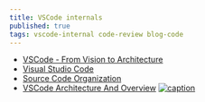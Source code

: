 ```yaml
---
title: VSCode internals
published: true
tags: vscode-internal code-review blog-code
---
```

- [VSCode - From Vision to Architecture](https://2021.desosa.nl/projects/vscode/posts/essay2/)
- [Visual Studio Code](https://delftswa.gitbooks.io/desosa-2017/content/vscode/chapter.html)
- [Source Code Organization](https://github.com/microsoft/vscode/wiki/Source-Code-Organization)
- [VSCode Architecture And Overview](https://www.c-sharpcorner.com/article/vscode-architecture-and-overview/)
[ ![caption](https://2021.desosa.nl/projects/vscode/images/component_view_hua67b0b50be334bcb88cc99ee0bfff921_312138_1000x0_resize_q75_box_3.png) ](https://2021.desosa.nl/projects/vscode/posts/essay2/)